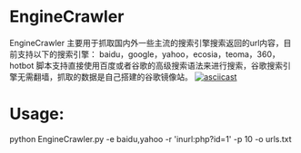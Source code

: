 # EngineCrawler
EngineCrawler 主要用于抓取国内外一些主流的搜索引擎搜索返回的url内容，目前支持以下的搜索引擎：
baidu，google，yahoo，ecosia，teoma，360，hotbot
脚本支持直接使用百度或者谷歌的高级搜索语法来进行搜索，谷歌搜索引擎无需翻墙，抓取的数据是自己搭建的谷歌镜像站。
[![asciicast](https://asciinema.org/a/42383.png)](https://asciinema.org/a/42383)
# Usage:
python EngineCrawler.py -e baidu,yahoo -r 'inurl:php?id=1' -p 10 -o
urls.txt
